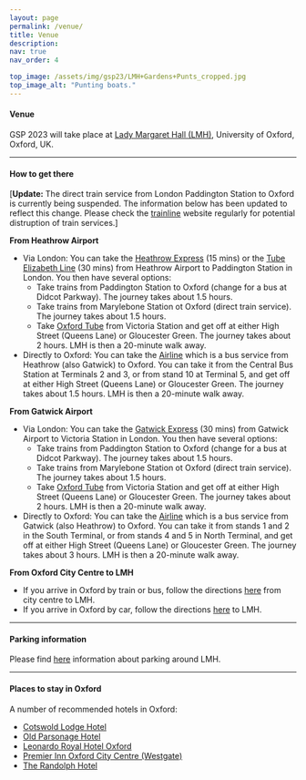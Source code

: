 ```yaml
---
layout: page
permalink: /venue/
title: Venue
description: 
nav: true
nav_order: 4

top_image: /assets/img/gsp23/LMH+Gardens+Punts_cropped.jpg
top_image_alt: "Punting boats."
---
```


#### Venue
GSP 2023 will take place at [Lady Margaret Hall (LMH)](https://www.lmh.ox.ac.uk), University of Oxford, Oxford, UK.

---
#### How to get there
[**Update:** The direct train service from London Paddington Station to Oxford is currently being suspended. The information below has been updated to reflect this change. Please check the [trainline](https://www.thetrainline.com/trains/great-britain/industrial-action) website regularly for potential distruption of train services.]

**From Heathrow Airport**
+ Via London: You can take the [Heathrow Express](https://www.heathrow.com/transport-and-directions/by-rail-or-train/heathrow-express) (15 mins) or the [Tube Elizabeth Line](https://www.heathrow.com/transport-and-directions/by-rail-or-train/elizabeth-line) (30 mins) from Heathrow Airport to Paddington Station in London. You then have several options:
  + Take trains from Paddington Station to Oxford (change for a bus at Didcot Parkway). The journey takes about 1.5 hours.
  + Take trains from Marylebone Station ot Oxford (direct train service). The journey takes about 1.5 hours.
  + Take [Oxford Tube](https://www.stagecoachbus.com/promos-and-offers/oxfordshire/oxford-tube) from Victoria Station and get off at either High Street (Queens Lane) or Gloucester Green. The journey takes about 2 hours. LMH is then a 20-minute walk away.
+ Directly to Oxford: You can take the [Airline](https://www.theairlineoxford.co.uk/) which is a bus service from Heathrow (also Gatwick) to Oxford. You can take it from the Central Bus Station at Terminals 2 and 3, or from stand 10 at Terminal 5, and get off at either High Street (Queens Lane) or Gloucester Green. The journey takes about 1.5 hours. LMH is then a 20-minute walk away.

**From Gatwick Airport**
+ Via London: You can take the [Gatwick Express](https://www.gatwickexpress.com/) (30 mins) from Gatwick Airport to Victoria Station in London. You then have several options:
  + Take trains from Paddington Station to Oxford (change for a bus at Didcot Parkway). The journey takes about 1.5 hours.
  + Take trains from Marylebone Station ot Oxford (direct train service). The journey takes about 1.5 hours.
  + Take [Oxford Tube](https://www.stagecoachbus.com/promos-and-offers/oxfordshire/oxford-tube) from Victoria Station and get off at either High Street (Queens Lane) or Gloucester Green. The journey takes about 2 hours. LMH is then a 20-minute walk away.
+ Directly to Oxford: You can take the [Airline](https://www.theairlineoxford.co.uk/) which is a bus service from Gatwick (also Heathrow) to Oxford. You can take it from stands 1 and 2 in the South Terminal, or from stands 4 and 5 in North Terminal, and get off at either High Street (Queens Lane) or Gloucester Green. The journey takes about 3 hours. LMH is then a 20-minute walk away.

**From Oxford City Centre to LMH**
+ If you arrive in Oxford by train or bus, follow the directions [here](/assets/pdf/Directions%20to%20Lady%20Margaret%20Hall%20from%20Oxford%20Rail%20and%20Bus%20Stations.pdf) from city centre to LMH.
+ If you arrive in Oxford by car, follow the directions [here](/assets/pdf/Directions%20to%20Lady%20Margaret%20Hall.pdf) to LMH.

---
#### Parking information
Please find [here](/assets/pdf/Parking%20Around%20LMH.pdf) information about parking around LMH.

---
#### Places to stay in Oxford
A number of recommended hotels in Oxford:
+ [Cotswold Lodge Hotel](http://www.cotswoldlodgehotel.co.uk/)
+ [Old Parsonage Hotel](https://www.oldparsonagehotel.co.uk/)
+ [Leonardo Royal Hotel Oxford](https://www.leonardohotels.co.uk/hotels/oxford)
+ [Premier Inn Oxford City Centre (Westgate)](https://www.premierinn.com/gb/en/hotels/england/oxfordshire/oxford/oxford-city-centre-westgate.html)
+ [The Randolph Hotel](https://www.graduatehotels.com/oxford-uk/)
